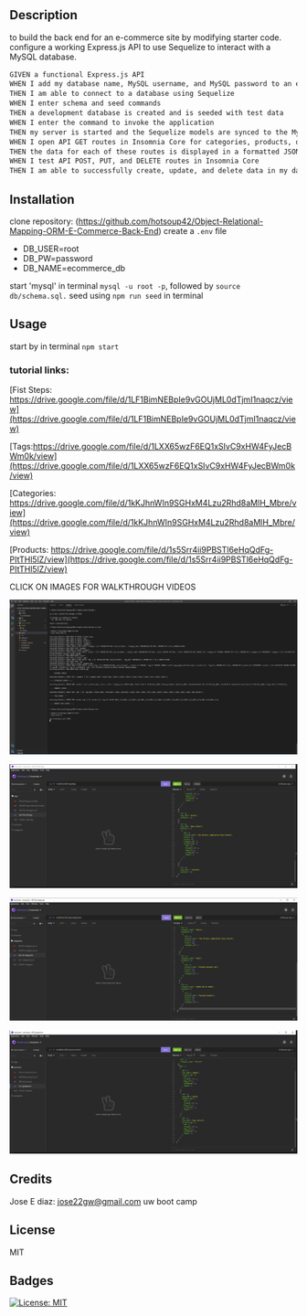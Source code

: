 
# <Object-Relational-Mapping-ORM-E-Commerce-Back-End>
## Description
to build the back end for an e-commerce site by modifying starter code. configure a working Express.js API to use Sequelize to interact with a MySQL database.

```md
GIVEN a functional Express.js API
WHEN I add my database name, MySQL username, and MySQL password to an environment variable file
THEN I am able to connect to a database using Sequelize
WHEN I enter schema and seed commands
THEN a development database is created and is seeded with test data
WHEN I enter the command to invoke the application
THEN my server is started and the Sequelize models are synced to the MySQL database
WHEN I open API GET routes in Insomnia Core for categories, products, or tags
THEN the data for each of these routes is displayed in a formatted JSON
WHEN I test API POST, PUT, and DELETE routes in Insomnia Core
THEN I am able to successfully create, update, and delete data in my database
```

## Installation
clone repository: (https://github.com/hotsoup42/Object-Relational-Mapping-ORM-E-Commerce-Back-End)
create a `.env` file

- DB_USER=root
- DB_PW=password
- DB_NAME=ecommerce_db

start 'mysql' in terminal `mysql -u root -p`, followed by `source db/schema.sql.`
seed using `npm run seed` in terminal

## Usage
start by in terminal `npm start`
### tutorial links:
[Fist Steps: https://drive.google.com/file/d/1LF1BimNEBpIe9vGOUjML0dTjmI1naqcz/view](https://drive.google.com/file/d/1LF1BimNEBpIe9vGOUjML0dTjmI1naqcz/view)

[Tags:https://drive.google.com/file/d/1LXX65wzF6EQ1xSIvC9xHW4FyJecBWm0k/view](https://drive.google.com/file/d/1LXX65wzF6EQ1xSIvC9xHW4FyJecBWm0k/view)

[Categories: https://drive.google.com/file/d/1kKJhnWIn9SGHxM4Lzu2Rhd8aMlH_Mbre/view](https://drive.google.com/file/d/1kKJhnWIn9SGHxM4Lzu2Rhd8aMlH_Mbre/view)

[Products: https://drive.google.com/file/d/1s5Srr4ii9PBSTl6eHqQdFg-PItTHl5lZ/view](https://drive.google.com/file/d/1s5Srr4ii9PBSTl6eHqQdFg-PItTHl5lZ/view)

    
CLICK ON IMAGES FOR WALKTHROUGH VIDEOS

[![fist steps](./assets/npm-i-seed-start.PNG)](https://drive.google.com/file/d/1LF1BimNEBpIe9vGOUjML0dTjmI1naqcz/view)

[![tags](./assets/tags.PNG)](https://drive.google.com/file/d/1LXX65wzF6EQ1xSIvC9xHW4FyJecBWm0k/view)

[![categories](./assets/categories.PNG)](https://drive.google.com/file/d/1kKJhnWIn9SGHxM4Lzu2Rhd8aMlH_Mbre/view)

[![products](./assets/products.PNG)](https://drive.google.com/file/d/1s5Srr4ii9PBSTl6eHqQdFg-PItTHl5lZ/view)


## Credits
Jose E diaz: jose22gw@gmail.com
uw boot camp
## License
MIT
## Badges
[![License: MIT](https://img.shields.io/badge/License-MIT-yellow.svg)](https://opensource.org/licenses/MIT)
